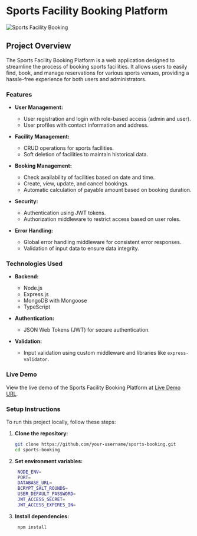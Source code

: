# Sports Facility Booking Platform

![Sports Facility Booking](link-to-your-logo.png)

## Project Overview

The Sports Facility Booking Platform is a web application designed to streamline the process of booking sports facilities. It allows users to easily find, book, and manage reservations for various sports venues, providing a hassle-free experience for both users and administrators.

### Features

- **User Management:**
  - User registration and login with role-based access (admin and user).
  - User profiles with contact information and address.

- **Facility Management:**
  - CRUD operations for sports facilities.
  - Soft deletion of facilities to maintain historical data.

- **Booking Management:**
  - Check availability of facilities based on date and time.
  - Create, view, update, and cancel bookings.
  - Automatic calculation of payable amount based on booking duration.

- **Security:**
  - Authentication using JWT tokens.
  - Authorization middleware to restrict access based on user roles.

- **Error Handling:**
  - Global error handling middleware for consistent error responses.
  - Validation of input data to ensure data integrity.

### Technologies Used

- **Backend:**
  - Node.js
  - Express.js
  - MongoDB with Mongoose
  - TypeScript

- **Authentication:**
  - JSON Web Tokens (JWT) for secure authentication.

- **Validation:**
  - Input validation using custom middleware and libraries like `express-validator`.

### Live Demo

View the live demo of the Sports Facility Booking Platform at [Live Demo URL](https://your-live-demo-url.com).

### Setup Instructions

To run this project locally, follow these steps:

1. **Clone the repository:**

   ```bash
   git clone https://github.com/your-username/sports-booking.git
   cd sports-booking

2. **Set environment variables:**

   ```bash
    NODE_ENV=
    PORT=
    DATABASE_URL=
    BCRYPT_SALT_ROUNDS=
    USER_DEFAULT_PASSWORD=
    JWT_ACCESS_SECRET=
    JWT_ACCESS_EXPIRES_IN=

3. **Install dependencies:**

   ```bash
    npm install
